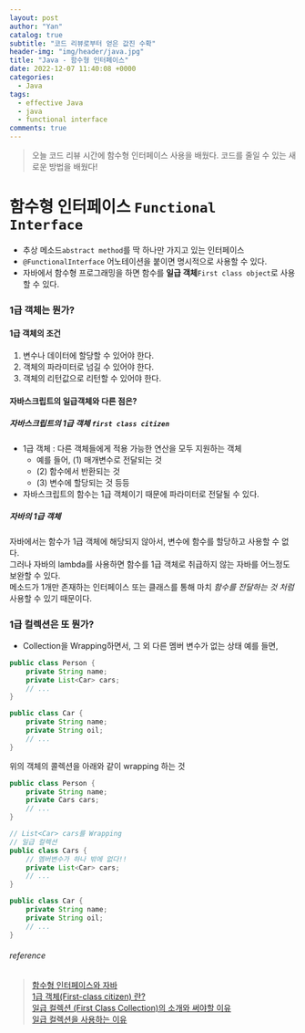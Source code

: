 ```yaml
---
layout: post
author: "Yan"
catalog: true
subtitle: "코드 리뷰로부터 얻은 값진 수확"
header-img: "img/header/java.jpg"
title: "Java - 함수형 인터페이스"
date: 2022-12-07 11:40:08 +0000
categories:
  - Java
tags:
  - effective Java
  - java
  - functional interface
comments: true
---
```


> 오늘 코드 리뷰 시간에 함수형 인터페이스 사용을 배웠다. 코드를 줄일 수 있는 새로운 방법을 배웠다!

# 함수형 인터페이스 `Functional Interface`

- 추상 메소드`abstract method`를 딱 하나만 가지고 있는 인터페이스
- `@FunctionalInterface` 어노테이션을 붙이면 명시적으로 사용할 수 있다.
- 자바에서 함수형 프로그래밍을 하면 함수를 **일급 객체**`First class object`로 사용할 수 있다.

### 1급 객체는 뭔가?
#### 1급 객체의 조건
1. 변수나 데이터에 할당할 수 있어야 한다.
2. 객체의 파라미터로 넘길 수 있어야 한다.
3. 객체의 리턴값으로 리턴할 수 있어야 한다.

#### 자바스크립트의 일급객체와 다른 점은?
##### 자바스크립트의 1급 객체 `first class citizen`

- 1급 객체 : 다른 객체들에게 적용 가능한 연산을 모두 지원하는 객체
  - 예를 들어, (1) 매개변수로 전달되는 것
  - (2) 함수에서 반환되는 것
  - (3) 변수에 할당되는 것 등등 
- 자바스크립트의 함수는 1급 객체이기 때문에 파라미터로 전달될 수 있다.

##### 자바의 1급 객체
자바에서는 함수가 1급 객체에 해당되지 않아서, 변수에 함수를 할당하고 사용할 수 없다.  
그러나 자바의 lambda를 사용하면 함수를 1급 객체로 취급하지 않는 자바를 어느정도 보완할 수 있다.  
메소드가 1개만 존재하는 인터페이스 또는 클래스를 통해 마치 _함수를 전달하는 것 처럼_ 사용할 수 있기 때문이다.

### 1급 컬렉션은 또 뭔가?
- Collection을 Wrapping하면서, 그 외 다른 멤버 변수가 없는 상태
예를 들면,
```java
public class Person {
    private String name;
    private List<Car> cars;
    // ...
}

public class Car {
    private String name;
    private String oil;
    // ...
}
```
위의 객체의 콜렉션을 아래와 같이 wrapping 하는 것
```java
public class Person {
    private String name;
    private Cars cars;
    // ...
}

// List<Car> cars를 Wrapping
// 일급 컬렉션
public class Cars {
    // 멤버변수가 하나 밖에 없다!!
    private List<Car> cars;
    // ...
}

public class Car {
    private String name;
    private String oil;
    // ...
}
```


###### reference

> [함수형 인터페이스와 자바](https://catsbi.oopy.io/e980e4b7-fde3-4ceb-91f9-181ce2e7b507)  
> [1급 객체(First-class citizen) 란?](https://developer-cheol.tistory.com/42)  
> [일급 컬렉션 (First Class Collection)의 소개와 써야할 이유](https://jojoldu.tistory.com/412)  
> [일급 컬렉션을 사용하는 이유](https://tecoble.techcourse.co.kr/post/2020-05-08-First-Class-Collection/)